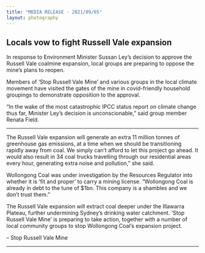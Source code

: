 ```yaml
---
title: "MEDIA RELEASE - 2021/09/05"
layout: photography
---
```


## Locals vow to fight Russell Vale expansion

In response to Environment Minister Sussan Ley’s decision to approve the Russell Vale coalmine expansion, local groups are preparing to oppose the mine’s plans to reopen.

Members of ‘Stop Russell Vale Mine’ and various groups in the local climate movement have visited the gates of the mine in covid-friendly household groupings to demonstrate opposition to the approval.


“In the wake of the most catastrophic IPCC status report on climate change thus far, Minister Ley’s decision is unconscionable,” said group member Renata Field.

---

The Russell Vale expansion will generate an extra 11 million tonnes of  greenhouse gas emissions, at a time when we should be transitioning rapidly away from coal. We simply can’t afford to let this project go ahead. It would also result in 34 coal trucks travelling through our residential areas every hour, generating extra noise and pollution,” she said.


Wollongong Coal was under investigation by the Resources Regulator into whether it is ‘fit and proper’ to carry a mining license. “Wollongong Coal is already in debt to the tune of $1bn. This company is a shambles and we don’t trust them.”


The Russell Vale expansion will extract coal deeper under the Illawarra Plateau, further undermining Sydney’s drinking water catchment. ‘Stop Russell Vale Mine’ is preparing to take action, together with a number of local community groups to stop Wollongong Coal’s expansion project.

– Stop Russell Vale Mine 

---


<!-- Probably a conflict here between themes -->

<!-- All images are available for publication. -->